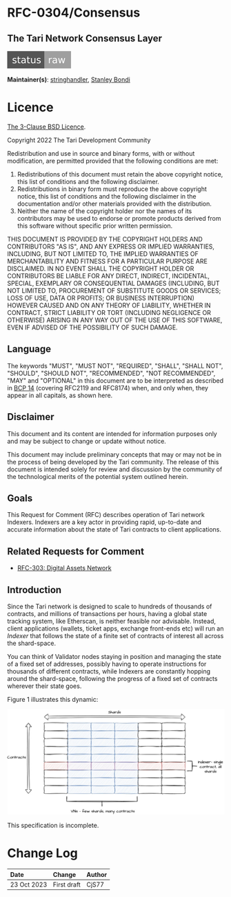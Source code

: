 # RFC-0304/Consensus

## The Tari Network Consensus Layer

![status: raw](theme/images/status-raw.svg)

**Maintainer(s)**: [stringhandler](https://github.com/stringhandler), [Stanley Bondi](https://github.com/sdbondi)

# Licence

[The 3-Clause BSD Licence](https://opensource.org/licenses/BSD-3-Clause).

Copyright 2022 The Tari Development Community

Redistribution and use in source and binary forms, with or without modification, are permitted provided that the
following conditions are met:

1. Redistributions of this document must retain the above copyright notice, this list of conditions and the following
   disclaimer.
2. Redistributions in binary form must reproduce the above copyright notice, this list of conditions and the following
   disclaimer in the documentation and/or other materials provided with the distribution.
3. Neither the name of the copyright holder nor the names of its contributors may be used to endorse or promote products
   derived from this software without specific prior written permission.

THIS DOCUMENT IS PROVIDED BY THE COPYRIGHT HOLDERS AND CONTRIBUTORS "AS IS", AND ANY EXPRESS OR IMPLIED WARRANTIES,
INCLUDING, BUT NOT LIMITED TO, THE IMPLIED WARRANTIES OF MERCHANTABILITY AND FITNESS FOR A PARTICULAR PURPOSE ARE
DISCLAIMED. IN NO EVENT SHALL THE COPYRIGHT HOLDER OR CONTRIBUTORS BE LIABLE FOR ANY DIRECT, INDIRECT, INCIDENTAL,
SPECIAL, EXEMPLARY OR CONSEQUENTIAL DAMAGES (INCLUDING, BUT NOT LIMITED TO, PROCUREMENT OF SUBSTITUTE GOODS OR
SERVICES; LOSS OF USE, DATA OR PROFITS; OR BUSINESS INTERRUPTION) HOWEVER CAUSED AND ON ANY THEORY OF LIABILITY,
WHETHER IN CONTRACT, STRICT LIABILITY OR TORT (INCLUDING NEGLIGENCE OR OTHERWISE) ARISING IN ANY WAY OUT OF THE USE OF
THIS SOFTWARE, EVEN IF ADVISED OF THE POSSIBILITY OF SUCH DAMAGE.

## Language

The keywords "MUST", "MUST NOT", "REQUIRED", "SHALL", "SHALL NOT", "SHOULD", "SHOULD NOT", "RECOMMENDED",
"NOT RECOMMENDED", "MAY" and "OPTIONAL" in this document are to be interpreted as described in
[BCP 14](https://tools.ietf.org/html/bcp14) (covering RFC2119 and RFC8174) when, and only when, they appear in all
capitals, as
shown here.

## Disclaimer

This document and its content are intended for information purposes only and may be subject to change or update
without notice.

This document may include preliminary concepts that may or may not be in the process of being developed by the Tari
community. The release of this document is intended solely for review and discussion by the community of the
technological merits of the potential system outlined herein.

## Goals

This Request for Comment (RFC) describes operation of Tari network Indexers. Indexers are a key actor in providing 
rapid, up-to-date and accurate information about the state of Tari contracts to client applications.

## Related Requests for Comment

* [RFC-303: Digital Assets Network](./RFC-0303_DanOverview.md)

## Introduction

Since the Tari network is designed to scale to hundreds of thousands of contracts, and millions of transactions per
hours, having a global state tracking system, like Etherscan, is neither feasible nor advisable. Instead, client 
applications (wallets, ticket apps, exchange front-ends etc) will run an _Indexer_ that follows the state of a 
finite set of contracts of interest all across the shard-space. 

You can think of Validator nodes staying in position and managing the state of a fixed set of addresses, possibly 
having to operate instructions for thousands of different contracts, while Indexers are constantly hopping around the 
shard-space, following the progress of a fixed set of contracts wherever their state goes.

Figure 1 illustrates this dynamic:

![Figure 1: Validator and Indexer](./assets/indexer_vs_vn.jpg)

<div class="note">
This specification is incomplete.
</div>

# Change Log

| Date        | Change      | Author |
|:------------|:------------|:-------|
| 23 Oct 2023 | First draft | CjS77  |


